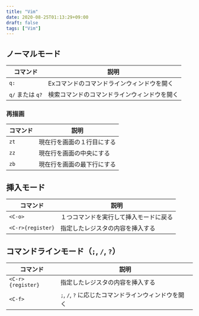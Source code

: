 ```yaml
---
title: "Vim"
date: 2020-08-25T01:13:29+09:00
draft: false
tags: ["Vim"]
---
```


## ノーマルモード

| コマンド | 説明 |
| --- | --- |
| `q:` | Exコマンドのコマンドラインウィンドウを開く |
| `q/` または `q?` | 検索コマンドのコマンドラインウィンドウを開く |

### 再描画

| コマンド | 説明 |
| --- | --- |
| `zt` | 現在行を画面の１行目にする |
| `zz` | 現在行を画面の中央にする |
| `zb` | 現在行を画面の最下行にする |

## 挿入モード

| コマンド | 説明 |
| --- | --- |
| `<C-o>` | １つコマンドを実行して挿入モードに戻る |
| `<C-r>{register}` | 指定したレジスタの内容を挿入する |

## コマンドラインモード（`;`, `/`, `?`）

| コマンド | 説明 |
| --- | --- |
| `<C-r>{register}` | 指定したレジスタの内容を挿入する |
| `<C-f>` | `;`, `/`, `?` に応じたコマンドラインウィンドウを開く |
